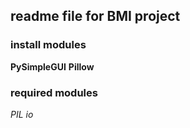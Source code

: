 ## readme file for BMI project
### install modules
**PySimpleGUI**
**Pillow**
### required modules
*PIL*
*io*